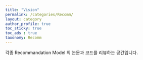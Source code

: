 ```yaml
---
title: "Vision"
permalink: /categories/Recomm/
layout: category
author_profile: true
toc_sticky: true
toc_ads : true
taxonomy: Recomm
---
```


각종 Recommandation Model 의 논문과 코드를 리뷰하는 공간입니다. 